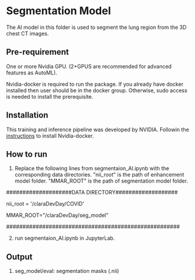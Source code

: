 # Segmentation Model

The AI model in this folder is used to segment the lung region from the 3D chest CT images.

## Pre-requirement
One or more Nvidia GPU. (2+GPUS are recommended for advanced features as AutoML).

Nvidia-docker is required to run the package. If you already have docker installed then user should be in the docker group. Otherwise, sudo access is needed to install the prerequisite.


## Installation

This training and inference pipeline was developed by NVIDIA. Followin the [instructions](https://github.com/NVIDIA/clara-train-examples/tree/master/NoteBooks#getting-started) to install Nvidia-docker.

## How to run
1. Replace the following lines from segmentaion_AI.ipynb with the corresponding data directories. "nii_root" is the path of enhancement model folder. "MMAR_ROOT" is the path of segmentation model folder.

####################DATA DIRECTORY################### 

nii_root = '/claraDevDay/COVID'

MMAR_ROOT="/claraDevDay/seg_model"

#####################################################

2. run segmentaion_AI.ipynb in JupyterLab.

## Output
1. seg_model/eval: segmentation masks (.nii)
